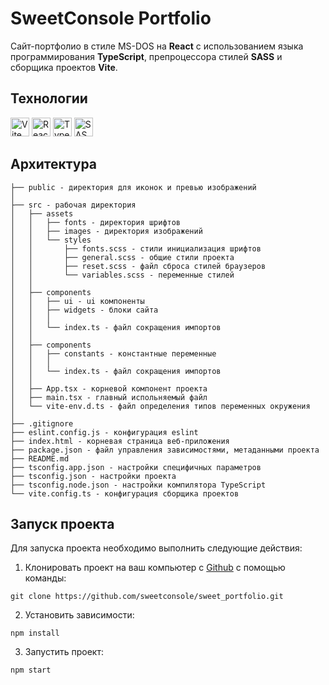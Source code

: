 # SweetConsole Portfolio

Сайт-портфолио в стиле MS-DOS на <strong>React</strong> с использованием языка программирования <strong>TypeScript</strong>, препроцессора  стилей <strong>SASS</strong> и сборщика проектов <strong>Vite</strong>.

## Технологии

<div id="steck">
  <img src="https://cdn.jsdelivr.net/gh/devicons/devicon@latest/icons/vitejs/vitejs-original.svg" width="30" height="30" alt="Vite" />
	<img src="https://cdn.jsdelivr.net/gh/devicons/devicon@latest/icons/react/react-original-wordmark.svg" width="30" height="30" alt="React"/>
  <img src="https://cdn.jsdelivr.net/gh/devicons/devicon@latest/icons/typescript/typescript-original.svg" width="30" height="30" alt="Type Script"/>
	<img src="https://cdn.jsdelivr.net/gh/devicons/devicon@latest/icons/sass/sass-original.svg" width="30" height="30" alt="SASS"/>
</div>

## Архитектура
```
├── public - директория для иконок и превью изображений
│ 
├── src - рабочая директория
│   ├── assets
│   │	├── fonts - директория шрифтов
│   │	├── images - директория изображений
│   │   └── styles
│   │       ├── fonts.scss - стили инициализация шрифтов
│   │       ├── general.scss - общие стили проекта
│   │       ├── reset.scss - файл сброса стилей браузеров
│   │       └── variables.scss - переменные стилей
│   │
│   ├── components
│   │	├── ui - ui компоненты
│   │	├── widgets - блоки сайта
│   │	│
│   │	└── index.ts - файл сокращения импортов
│   │
│   ├── components
│   │	├── constants - константные переменные
│   │	│
│   │	└── index.ts - файл сокращения импортов
│   │
│   ├── App.tsx - корневой компонент проекта
│   ├── main.tsx - главный испольняемый файл
│   └── vite-env.d.ts - файл определения типов переменных окружения 
│
├── .gitignore
├── eslint.config.js - конфигурация eslint
├── index.html - корневая страница веб-приложения
├── package.json - файл управления зависимостями, метаданными проекта
├── README.md
├── tsconfig.app.json - настройки специфичных параметров
├── tsconfig.json - настройки проекта
├── tsconfig.node.json - настройки компилятора TypeScript
└── vite.config.ts - конфигурация сборщика проектов
```

## Запуск проекта

Для запуска проекта необходимо выполнить следующие действия:

1. Клонировать проект на ваш компьютер с [Github](https://github.com/sweetconsole/sweet_portfolio) с помощью команды:
```
git clone https://github.com/sweetconsole/sweet_portfolio.git
```

2. Установить зависимости:
```
npm install
```

3. Запустить проект:
```
npm start
```

